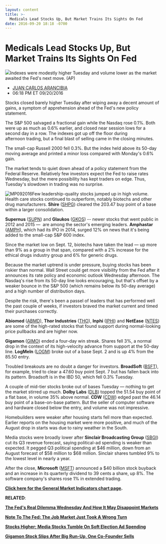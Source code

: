 ```yaml
---
layout: content
title: >-
  Medicals Lead Stocks Up, But Market Trains Its Sights On Fed
date: 2016-09-20 18:18 -0700
---
```



Medicals Lead Stocks Up, But Market Trains Its Sights On Fed
=============================================================


![](https://www.investors.com/wp-content/uploads/2016/09/BigPic-092016-AP.jpg)Indexes were modestly higher Tuesday and volume lower as the market awaited the Fed's next move. (AP)




* [JUAN CARLOS ARANCIBIA](https://www.investors.com/author/arancibiaj/ "Posts by JUAN CARLOS ARANCIBIA")
* 06:18 PM ET 09/20/2016




Stocks closed barely higher Tuesday after wiping away a decent amount of gains, a symptom of apprehension ahead of the Fed's new policy statement.


The S&P 500 salvaged a fractional gain while the Nasdaq rose 0.1%. Both were up as much as 0.6% earlier, and closed near session lows for a second day in a row. The indexes got up off the floor during afternoon trading, but a final blast of selling came in the closing minutes.


The small-cap Russell 2000 fell 0.3%. But the index held above its 50-day moving average and printed a minor loss compared with Monday's 0.6% gain.


The market tends to quiet down ahead of a policy statement from the Federal Reserve. Relatively few investors expect the Fed to raise rates Wednesday, but the mere possibility has kept traders on edge. Thus, Tuesday's slowdown in trading was no surprise.


![MP092016](https://www.investors.com/wp-content/uploads/2016/09/MP092016-194x300.jpg)Few leadership-quality stocks jumped up in high volume. Health care stocks continued to outperform, notably biotechs and other drug manufacturers. **Shire** ([SHPG](https://research.investors.com/quote.aspx?symbol=SHPG)) cleared the 203.47 buy point of a base within a larger consolidation.


**Supernus** ([SUPN](https://research.investors.com/quote.aspx?symbol=SUPN)) and **Glaukos** ([GKOS](https://research.investors.com/quote.aspx?symbol=GKOS)) -- newer stocks that went public in 2012 and 2015 —  are among the sector's emerging leaders. **Amphastar** ([AMPH](https://research.investors.com/quote.aspx?symbol=AMPH)), which had its IPO in 2014, surged 12% on news that it's being added to the small-cap S&P 600 index.


Since the market low on Sept. 12, biotechs have taken the lead — up more than 9% as a group in that span, compared with a 2% increase for the ethical drugs industry group and 6% for generic drugs.


Because the market uptrend is under pressure, buying stocks has been riskier than normal. Wall Street could get more visibility from the Fed after it announces its rate policy and economic outlook Wednesday afternoon. The Nasdaq's rise from its 50-day line looks encouraging, but that's offset by a weaker bounce in the S&P 500 (which remains below its 50-day average) and a high number of distribution days.


Despite the risk, there's been a passel of leaders that has performed well the past couple of weeks, if investors braved the market current and timed their purchases correctly.


**Abiomed** ([ABMD](https://research.investors.com/quote.aspx?symbol=ABMD)), **Thor Industries** ([THO](https://research.investors.com/quote.aspx?symbol=THO)), **Inphi** ([IPHI](https://research.investors.com/quote.aspx?symbol=IPHI)) and **NetEase** ([NTES](https://research.investors.com/quote.aspx?symbol=NTES)) are some of the high-rated stocks that found support during normal-looking price pullbacks and are higher now.


**Gigamon** ([GIMO](https://research.investors.com/quote.aspx?symbol=GIMO)) ended a four-day win streak. Shares fell 3%, a normal drop in the context of its high-velocity advance from support at the 50-day line. **LogMeIn** ([LOGM](https://research.investors.com/quote.aspx?symbol=LOGM)) broke out of a base Sept. 2 and is up 4% from the 85.50 entry.


Troubled breakouts are no doubt a danger for investors. **BroadSoft** ([BSFT](https://research.investors.com/quote.aspx?symbol=BSFT)), for example, tried to clear a 47.60 buy point Sept. 7 but has fallen back into its pattern. Broadsoft is in the IBD 50, which fell 0.3% Tuesday.


A couple of mid-tier stocks broke out of bases Tuesday — nothing to get the market stirred up much. **Dolby Labs** ([DLB](https://research.investors.com/quote.aspx?symbol=DLB)) topped the 51.54 buy point of a flat base, in volume 35% above normal. **CDW** ([CDW](https://research.investors.com/quote.aspx?symbol=CDW)) edged past the 46.14 buy point of a base-on-base pattern. But the seller of computer software and hardware closed below the entry, and volume was not impressive.


Homebuilders were weaker after housing starts fell more than expected. Earlier reports on the housing market were more positive, and much of the August drop in starts was due to rainy weather in the South.


Media stocks were broadly lower after **Sinclair Broadcasting Group** ([SBGI](https://research.investors.com/quote.aspx?symbol=SBGI)) cut its Q3 revenue forecast, saying political-ad spending is weaker than expected. It pegged Q3 political spending at $46 million, down from an August forecast of $58 million to $68 million. Sinclair shares tumbled 9% to the lowest level in nearly a year.


After the close, **Microsoft** ([MSFT](https://research.investors.com/quote.aspx?symbol=MSFT)) announced a $40 billion stock buyback and an increase in its quarterly dividend to 39 cents a share, up 8%. The software company's shares rose 1% in extended trading.


**[Click here for the General Market Indicators chart page](https://www.investors.com/wp-content/uploads/2016/09/IBD2009153011GMI.pdf).**


**RELATED**:


**[The Fed's Real Dilemma Wednesday And How It May Disappoint Markets](https://www.investors.com/news/economy/why-the-fed-might-disappoint-markets-on-wednesday/)**


[**Note To The Fed: The Job Market Just Took A Wrong Turn**](https://www.investors.com/news/economy/note-to-fed-the-job-market-just-took-a-wrong-turn/)


**[Stocks Higher; Media Stocks Tumble On Soft Election Ad Spending](https://www.investors.com/market-trend/stock-market-today/stocks-higher-media-stocks-tumble-on-soft-election-ad-spending/)**


**[Gigamon Stock Slips After Big Run-Up, One Co-Founder Sells](https://www.investors.com/news/technology/gigamon-slips-amid-profit-taking-one-co-founder-sells/)**




